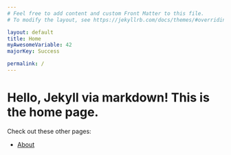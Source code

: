 ```yaml
---
# Feel free to add content and custom Front Matter to this file.
# To modify the layout, see https://jekyllrb.com/docs/themes/#overriding-theme-defaults

layout: default
title: Home
myAwesomeVariable: 42
majorKey: Success

permalink: /
---
```


# Hello, Jekyll via markdown! This is the home page.

Check out these other pages:

- [About](/about/)